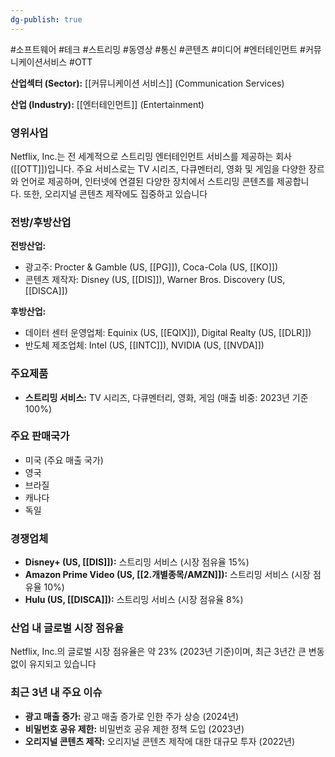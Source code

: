 ```yaml
---
dg-publish: true
---
```

#소프트웨어 #테크 #스트리밍 #동영상 #통신 #콘텐츠 #미디어 #엔터테인먼트 #커뮤니케이션서비스 #OTT


**산업섹터 (Sector):** [[커뮤니케이션 서비스]] (Communication Services)  

**산업 (Industry):** [[엔터테인먼트]] (Entertainment)

### 영위사업

Netflix, Inc.는 전 세계적으로 스트리밍 엔터테인먼트 서비스를 제공하는 회사([[OTT]])입니다. 주요 서비스로는 TV 시리즈, 다큐멘터리, 영화 및 게임을 다양한 장르와 언어로 제공하며, 인터넷에 연결된 다양한 장치에서 스트리밍 콘텐츠를 제공합니다. 또한, 오리지널 콘텐츠 제작에도 집중하고 있습니다

### 전방/후방산업

**전방산업:**

- 광고주: Procter & Gamble (US, [[PG]]), Coca-Cola (US, [[KO]])
- 콘텐츠 제작자: Disney (US, [[DIS]]), Warner Bros. Discovery (US, [[DISCA]])

**후방산업:**

- 데이터 센터 운영업체: Equinix (US, [[EQIX]]), Digital Realty (US, [[DLR]])
- 반도체 제조업체: Intel (US, [[INTC]]), NVIDIA (US, [[NVDA]])

### 주요제품

- **스트리밍 서비스:** TV 시리즈, 다큐멘터리, 영화, 게임 (매출 비중: 2023년 기준 100%)

### 주요 판매국가

- 미국 (주요 매출 국가)
- 영국
- 브라질
- 캐나다
- 독일

### 경쟁업체

- **Disney+ (US, [[DIS]]):** 스트리밍 서비스 (시장 점유율 15%)
- **Amazon Prime Video (US, [[2.개별종목/AMZN]]):** 스트리밍 서비스 (시장 점유율 10%)
- **Hulu (US, [[DISCA]]):** 스트리밍 서비스 (시장 점유율 8%)

### 산업 내 글로벌 시장 점유율

Netflix, Inc.의 글로벌 시장 점유율은 약 23% (2023년 기준)이며, 최근 3년간 큰 변동 없이 유지되고 있습니다

### 최근 3년 내 주요 이슈

- **광고 매출 증가:** 광고 매출 증가로 인한 주가 상승 (2024년)
- **비밀번호 공유 제한:** 비밀번호 공유 제한 정책 도입 (2023년)
- **오리지널 콘텐츠 제작:** 오리지널 콘텐츠 제작에 대한 대규모 투자 (2022년)